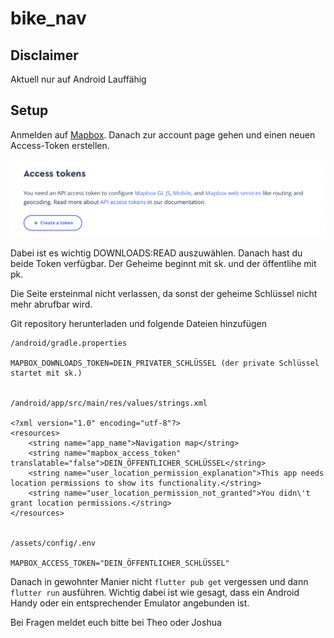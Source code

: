 # bike_nav

## Disclaimer

Aktuell nur auf Android Lauffähig

## Setup


Anmelden auf [Mapbox](https://account.mapbox.com/). Danach zur account page gehen und einen neuen Access-Token erstellen.

![image](assets/guide/create_token.png)

Dabei ist es wichtig DOWNLOADS:READ auszuwählen. Danach hast du beide Token verfügbar. Der Geheime beginnt mit sk. und der öffentlihe mit pk.

Die Seite ersteinmal nicht verlassen, da sonst der geheime Schlüssel nicht mehr abrufbar wird.

Git repository herunterladen und folgende Dateien hinzufügen

    /android/gradle.properties 

    MAPBOX_DOWNLOADS_TOKEN=DEIN_PRIVATER_SCHLÜSSEL (der private Schlüssel startet mit sk.)


    /android/app/src/main/res/values/strings.xml

    <?xml version="1.0" encoding="utf-8"?>
    <resources>
        <string name="app_name">Navigation map</string>
        <string name="mapbox_access_token" translatable="false">DEIN_ÖFFENTLICHER_SCHLÜSSEL</string>
        <string name="user_location_permission_explanation">This app needs location permissions to show its functionality.</string>
        <string name="user_location_permission_not_granted">You didn\'t grant location permissions.</string>
    </resources>


    /assets/config/.env

    MAPBOX_ACCESS_TOKEN="DEIN_ÖFFENTLICHER_SCHLÜSSEL"

Danach in gewohnter Manier nicht `flutter pub get` vergessen und dann `flutter run` ausführen. Wichtig dabei ist wie gesagt, dass ein Android Handy oder ein entsprechender Emulator angebunden ist.

Bei Fragen meldet euch bitte bei Theo oder Joshua